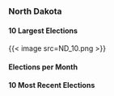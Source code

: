 ### North Dakota

#### 10 Largest Elections
{{< image src=ND_10.png >}}

#### Elections per Month

#### 10 Most Recent Elections

